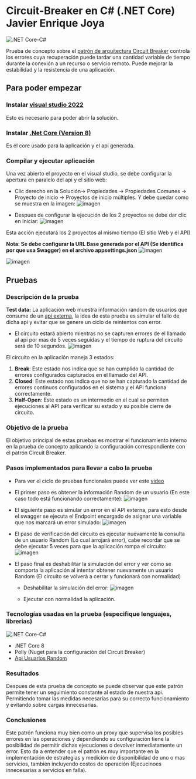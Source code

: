 # Circuit-Breaker en C# (.NET Core) Javier Enrique Joya

![.NET Core-C#](https://img.shields.io/badge/.NET_Core-C%23-blue)

Prueba de concepto sobre el [patrón de arquitectura Circuit Breaker](https://learn.microsoft.com/es-es/azure/architecture/patterns/circuit-breaker) controla los errores cuya recuperación puede tardar una cantidad variable de tiempo durante la conexión a un recurso o servicio remoto. Puede mejorar la estabilidad y la resistencia de una aplicación.

## Para poder empezar

### Instalar [visual studio 2022](https://visualstudio.microsoft.com/es/vs/community/)

Esto es necesario para poder abrir la solución.

### Instalar [.Net Core (Version 8)](https://dotnet.microsoft.com/en-us/download)

Es el core usado para la aplicación y el api generada.

### Compilar y ejecutar aplicación

Una vez abierto el proyecto en el visual studio, se debe configurar la apertura en paralelo del api y el sitio web:
- Clic derecho en la Solución-> Propiedades -> Propiedades Comunes -> Proyecto de inicio -> Proyectos de inicio múltiples. Y debe quedar como se muestra en la imagen:
  ![imagen](https://github.com/user-attachments/assets/77f8ce80-d72e-4807-ab6e-e96a6cb6d078)

- Despues de configurar la ejecución de los 2 proyectos se debe dar clic en Iniciar:
![imagen](https://github.com/user-attachments/assets/91c3b7cf-6213-4a39-9ced-740b18a71e43)

Esta acción ejecutará los 2 proyectos al mismo tiempo (El sitio Web y el API)

**Nota: Se debe configurar la URL Base generada por el API (Se identifica por que usa Swagger) en el archivo appsettings.json**
![imagen](https://github.com/user-attachments/assets/cd2b3b34-1463-4d02-8db3-37d9564618a2)

![imagen](https://github.com/user-attachments/assets/064d26b5-7dbd-449a-9fa8-7d329efdf298)




## Pruebas

### Descripción de la prueba

**Test data:**
La aplicación web muestra información random de usuarios que consume de un [api externa](https://randomuser.me/api/), la idea de esta prueba es simular el fallo de dicha api y evitar que se genere un ciclo de reintentos con error.

- El circuito estará abierto mientras no se capturen errores de el llamado al api por mas de 5 veces seguidas y el tiempo de ruptura del circuito será de 10 segundos.
  ![imagen](https://github.com/user-attachments/assets/221ead2e-7714-4750-b860-f359a1651263)


El circuito en la aplicación maneja 3 estados:
1. **Break**: Este estado nos indica que se han cumplido la cantidad de errores configurados capturados en el llamado del API.
2. **Closed**: Este estado nos indica que no se han capturado la cantidad de errores continuos configurados en el sistema y el API funciona correctamente.
3. **Half-Open**: Este estado es un intermedio en el cual se permiten ejecuciones al API para verificar su estado y su posible cierre de circuito.

### Objetivo de la prueba
El objetivo principal de estas pruebas es mostrar el funcionamiento interno en la prueba de concepto aplicando la configuración correspondiente con el patrón Circuit Breaker.

### Pasos implementados para llevar a cabo la prueba 
- Para ver el ciclo de pruebas funcionales puede ver este [video](https://github.com/javierjmva2/EvidenciaM1DiplomadoArquitectura/blob/main/Evidencia%20Modulo%201%20Circuit%20Breaker.mp4)
- El primer paso es obtener la información Random de un usuario (En este caso todo está funcionando correctamente):
  ![imagen](https://github.com/user-attachments/assets/ad47dedb-611d-4a4c-8386-40556451749e)
  
- El siguiente paso es simular un error en el API externa, para esto desde el swagger se ejecuta el Endpoint encargado de asignar una variable que nos marcará un error simulado:
  ![imagen](https://github.com/user-attachments/assets/b756cabe-95fb-40c1-a15e-8d8219c1de09)

- El paso de verificación del circuito es ejecutar nuevamente la consulta de un usuario Random (Lo cual arrojará error), cabe recordar que se debe ejecutar 5 veces para que la aplicación rompa el circuito:
  ![imagen](https://github.com/user-attachments/assets/ec1c2ac6-c0a9-4691-a2d2-481615a2f4ee)

- El paso final es deshabilitar la simulación del error y ver como se comporta la aplicación al intentar obtener nuevamente un usuario Random (El circuito se volverá a cerrar y funcionará con normalidad)
  - Deshabilitar la simulación del error:
    ![imagen](https://github.com/user-attachments/assets/fb942118-e8a3-44fc-bc9d-e8a11d412742)
    
  - Ejecutar con normalidad la aplicación.



### Tecnologías usadas en la prueba (especifique lenguajes, librerías)

![.NET Core-C#](https://img.shields.io/badge/.NET_Core-C%23-blue)
- .NET Core 8
- Polly (Nuget para la configuración del Circuit Breaker)
- [Api Usuarios Random](https://randomuser.me/api/)

### Resultados
Despues de esta prueba de concepto se puede observar que este patrón permite tener un seguimiento constante al estado de nuestra api. Permitiendo tomar las medidas necesarias para su correcto funcionamiento y evitando sobre cargas innecesarias.

### Conclusiones 
Este patrón funciona muy bien como un proxy que supervisa los posibles errores en las operaciones y dependiendo su configuración tiene la posibilidad de permitir dichas ejecuciones o devolver inmediatamente un error.
Esto da a entender que el patrón es muy importante en la implementación de estrategias y medición de disponibilidad de uno o mas servicios, también incluyendo costos de operación (Ejecucinoes innecesarias a servicios en falla).
